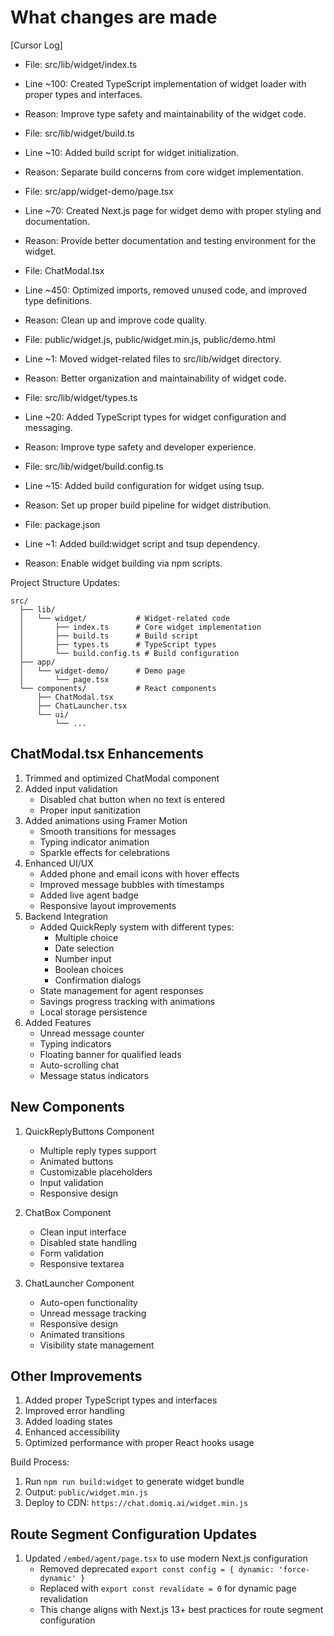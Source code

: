 # What changes are made

[Cursor Log]
- File: src/lib/widget/index.ts
- Line ~100: Created TypeScript implementation of widget loader with proper types and interfaces.
- Reason: Improve type safety and maintainability of the widget code.

- File: src/lib/widget/build.ts
- Line ~10: Added build script for widget initialization.
- Reason: Separate build concerns from core widget implementation.

- File: src/app/widget-demo/page.tsx
- Line ~70: Created Next.js page for widget demo with proper styling and documentation.
- Reason: Provide better documentation and testing environment for the widget.

- File: ChatModal.tsx
- Line ~450: Optimized imports, removed unused code, and improved type definitions.
- Reason: Clean up and improve code quality.

- File: public/widget.js, public/widget.min.js, public/demo.html
- Line ~1: Moved widget-related files to src/lib/widget directory.
- Reason: Better organization and maintainability of widget code.

- File: src/lib/widget/types.ts
- Line ~20: Added TypeScript types for widget configuration and messaging.
- Reason: Improve type safety and developer experience.

- File: src/lib/widget/build.config.ts
- Line ~15: Added build configuration for widget using tsup.
- Reason: Set up proper build pipeline for widget distribution.

- File: package.json
- Line ~1: Added build:widget script and tsup dependency.
- Reason: Enable widget building via npm scripts.

Project Structure Updates:
```
src/
  ├── lib/
  │   └── widget/           # Widget-related code
  │       ├── index.ts      # Core widget implementation
  │       ├── build.ts      # Build script
  │       ├── types.ts      # TypeScript types
  │       └── build.config.ts # Build configuration
  ├── app/
  │   └── widget-demo/      # Demo page
  │       └── page.tsx
  └── components/           # React components
      ├── ChatModal.tsx
      ├── ChatLauncher.tsx
      └── ui/
          └── ...
```

## ChatModal.tsx Enhancements
1. Trimmed and optimized ChatModal component
2. Added input validation
   - Disabled chat button when no text is entered
   - Proper input sanitization
3. Added animations using Framer Motion
   - Smooth transitions for messages
   - Typing indicator animation
   - Sparkle effects for celebrations
4. Enhanced UI/UX
   - Added phone and email icons with hover effects
   - Improved message bubbles with timestamps
   - Added live agent badge
   - Responsive layout improvements
5. Backend Integration
   - Added QuickReply system with different types:
     - Multiple choice
     - Date selection
     - Number input
     - Boolean choices
     - Confirmation dialogs
   - State management for agent responses
   - Savings progress tracking with animations
   - Local storage persistence
6. Added Features
   - Unread message counter
   - Typing indicators
   - Floating banner for qualified leads
   - Auto-scrolling chat
   - Message status indicators

## New Components
1. QuickReplyButtons Component
   - Multiple reply types support
   - Animated buttons
   - Customizable placeholders
   - Input validation
   - Responsive design

2. ChatBox Component
   - Clean input interface
   - Disabled state handling
   - Form validation
   - Responsive textarea

3. ChatLauncher Component
   - Auto-open functionality
   - Unread message tracking
   - Responsive design
   - Animated transitions
   - Visibility state management

## Other Improvements
1. Added proper TypeScript types and interfaces
2. Improved error handling
3. Added loading states
4. Enhanced accessibility
5. Optimized performance with proper React hooks usage

Build Process:
1. Run `npm run build:widget` to generate widget bundle
2. Output: `public/widget.min.js`
3. Deploy to CDN: `https://chat.domiq.ai/widget.min.js`

## Route Segment Configuration Updates
1. Updated `/embed/agent/page.tsx` to use modern Next.js configuration
   - Removed deprecated `export const config = { dynamic: 'force-dynamic' }`
   - Replaced with `export const revalidate = 0` for dynamic page revalidation
   - This change aligns with Next.js 13+ best practices for route segment configuration
